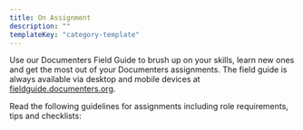 ```yaml
---
title: On Assignment
description: ""
templateKey: "category-template"
---
```


Use our Documenters Field Guide to brush up on your skills, learn new ones and get the most out of your Documenters assignments. The field guide is always available via desktop and mobile devices at [fieldguide.documenters.org](https://fieldguide.documenters.org).

Read the following guidelines for assignments including role requirements, tips and checklists:
